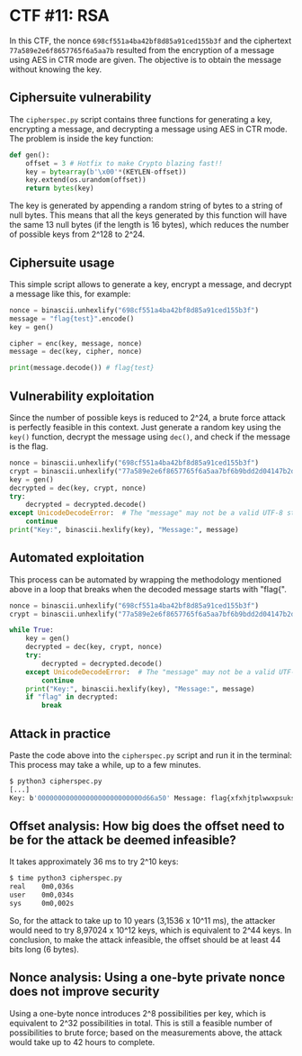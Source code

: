 # CTF #11: RSA

In this CTF, the nonce `698cf551a4ba42bf8d85a91ced155b3f` and the ciphertext `77a589e2e6f8657765f6a5aa7b` resulted from the encryption of a message using AES in CTR mode are given. The objective is to obtain the message without knowing the key.

## Ciphersuite vulnerability

The `cipherspec.py` script contains three functions for generating a key, encrypting a message, and decrypting a message using AES in CTR mode.
The problem is inside the key function:

```python
def gen():
	offset = 3 # Hotfix to make Crypto blazing fast!!
	key = bytearray(b'\x00'*(KEYLEN-offset))
	key.extend(os.urandom(offset))
	return bytes(key)
```

The key is generated by appending a random string of bytes to a string of null bytes.
This means that all the keys generated by this function will have the same 13 null bytes (if the length is 16 bytes), which reduces the number of possible keys from 2^128 to 2^24.

## Ciphersuite usage

This simple script allows to generate a key, encrypt a message, and decrypt a message like this, for example:

```python
nonce = binascii.unhexlify("698cf551a4ba42bf8d85a91ced155b3f")
message = "flag{test}".encode()
key = gen()

cipher = enc(key, message, nonce)
message = dec(key, cipher, nonce)

print(message.decode()) # flag{test}
```

## Vulnerability exploitation

Since the number of possible keys is reduced to 2^24, a brute force attack is perfectly feasible in this context.
Just generate a random key using the `key()` function, decrypt the message using `dec()`, and check if the message is the flag.

```python
nonce = binascii.unhexlify("698cf551a4ba42bf8d85a91ced155b3f")
crypt = binascii.unhexlify("77a589e2e6f8657765f6a5aa7bf6b9bdd2d04147b2d9")
key = gen()
decrypted = dec(key, crypt, nonce)
try:
    decrypted = decrypted.decode()
except UnicodeDecodeError:	# The "message" may not be a valid UTF-8 string
    continue
print("Key:", binascii.hexlify(key), "Message:", message)
```

## Automated exploitation

This process can be automated by wrapping the methodology mentioned above in a loop that breaks when the decoded message starts with "flag{".

```python
nonce = binascii.unhexlify("698cf551a4ba42bf8d85a91ced155b3f")
crypt = binascii.unhexlify("77a589e2e6f8657765f6a5aa7bf6b9bdd2d04147b2d9")

while True:
    key = gen()
    decrypted = dec(key, crypt, nonce)
    try:
        decrypted = decrypted.decode()
    except UnicodeDecodeError:	# The "message" may not be a valid UTF-8 string
	    continue
    print("Key:", binascii.hexlify(key), "Message:", message)
    if "flag" in decrypted:
        break
```

## Attack in practice

Paste the code above into the `cipherspec.py` script and run it in the terminal:
This process may take a while, up to a few minutes.

```bash
$ python3 cipherspec.py
[...]
Key: b'00000000000000000000000000d66a50' Message: flag{xfxhjtplwwxpsuks}
```

## Offset analysis: How big does the offset need to be for the attack be deemed infeasible?

It takes approximately 36 ms to try 2^10 keys:

```bash
$ time python3 cipherspec.py
real    0m0,036s
user    0m0,034s
sys     0m0,002s
```

So, for the attack to take up to 10 years (3,1536 x 10^11 ms), the attacker would need to try 8,97024 x 10^12 keys, which is equivalent to 2^44 keys. In conclusion, to make the attack infeasible, the offset should be at least 44 bits long (6 bytes).

## Nonce analysis: Using a one-byte private nonce does not improve security

Using a one-byte nonce introduces 2^8 possibilities per key, which is equivalent to 2^32 possibilities in total.
This is still a feasible number of possibilities to brute force; based on the measurements above, the attack would take up to 42 hours to complete.
